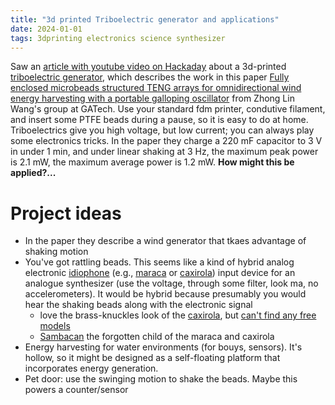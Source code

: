 ```yaml
---
title: "3d printed Triboelectric generator and applications"
date: 2024-01-01
tags: 3dprinting electronics science synthesizer
---
```


Saw an [article with youtube video on Hackaday](https://hackaday.com/2023/12/31/3d-printing-your-own-triboelectric-generators/) about a 3d-printed [triboelectric generator](https://en.wikipedia.org/wiki/Triboelectric_effect), which describes the work in this paper [Fully enclosed microbeads structured TENG arrays for omnidirectional wind energy harvesting with a portable galloping oscillator](https://nanoscience.gatech.edu/paper/2023/1-s2.0-S1369702123003486-main.pdf) from Zhong Lin Wang's group at GATech.  Use your standard fdm printer, condutive filament, and insert some PTFE beads during a pause, so it is easy to do at home. Triboelectrics give you high voltage, but low current; you can always play some electronics tricks. In the paper they charge a 220 mF capacitor to 3 V in under 1 min, and under linear shaking at 3 Hz, the maximum peak power is 2.1 mW, the maximum average power is 1.2 mW. **How might this be applied?...**

# Project ideas

- In the paper they describe a wind generator that tkaes advantage of shaking motion
- You've got rattling beads.  This seems like a kind of hybrid analog electronic [idiophone](https://en.wikipedia.org/wiki/Idiophone) (e.g., [maraca](https://en.wikipedia.org/wiki/Maraca) or [caxirola](https://en.wikipedia.org/wiki/Caxirola)) input device for an analogue synthesizer (use the voltage, through some filter, look ma, no accelerometers).  It would be hybrid because presumably you would hear the shaking beads along with the electronic signal
    - love the brass-knuckles look of the [caxirola](https://en.wikipedia.org/wiki/Caxirola), but [can't find any free models](https://free3d.com/3d-model/caxirola-7739.html)
    - [Sambacan](https://www.youmagine.com/designs/sambacan) the forgotten child of the maraca and caxirola
- Energy harvesting for water environments (for bouys, sensors).  It's hollow, so it might be designed as a self-floating platform that incorporates energy generation.
- Pet door: use the swinging motion to shake the beads.  Maybe this powers a counter/sensor




